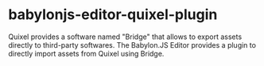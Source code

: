 # babylonjs-editor-quixel-plugin
Quixel provides a software named "Bridge" that allows to export assets directly to third-party softwares. The Babylon.JS Editor provides a plugin to directly import assets from Quixel using Bridge.

